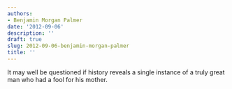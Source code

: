 ```yaml
---
authors:
- Benjamin Morgan Palmer
date: '2012-09-06'
description: ''
draft: true
slug: 2012-09-06-benjamin-morgan-palmer
title: ''
---
```

It may well be  questioned if history reveals a single instance of a truly great man who had a fool for his mother.



